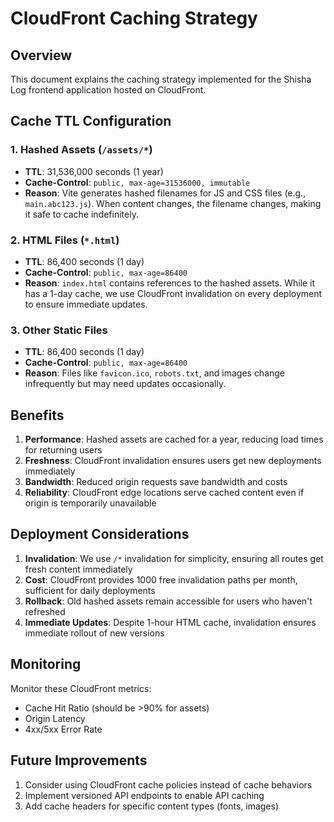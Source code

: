 # CloudFront Caching Strategy

## Overview

This document explains the caching strategy implemented for the Shisha Log frontend application hosted on CloudFront.

## Cache TTL Configuration

### 1. Hashed Assets (`/assets/*`)
- **TTL**: 31,536,000 seconds (1 year)
- **Cache-Control**: `public, max-age=31536000, immutable`
- **Reason**: Vite generates hashed filenames for JS and CSS files (e.g., `main.abc123.js`). When content changes, the filename changes, making it safe to cache indefinitely.

### 2. HTML Files (`*.html`)
- **TTL**: 86,400 seconds (1 day)
- **Cache-Control**: `public, max-age=86400`
- **Reason**: `index.html` contains references to the hashed assets. While it has a 1-day cache, we use CloudFront invalidation on every deployment to ensure immediate updates.

### 3. Other Static Files
- **TTL**: 86,400 seconds (1 day)
- **Cache-Control**: `public, max-age=86400`
- **Reason**: Files like `favicon.ico`, `robots.txt`, and images change infrequently but may need updates occasionally.

## Benefits

1. **Performance**: Hashed assets are cached for a year, reducing load times for returning users
2. **Freshness**: CloudFront invalidation ensures users get new deployments immediately
3. **Bandwidth**: Reduced origin requests save bandwidth and costs
4. **Reliability**: CloudFront edge locations serve cached content even if origin is temporarily unavailable

## Deployment Considerations

1. **Invalidation**: We use `/*` invalidation for simplicity, ensuring all routes get fresh content immediately
2. **Cost**: CloudFront provides 1000 free invalidation paths per month, sufficient for daily deployments
3. **Rollback**: Old hashed assets remain accessible for users who haven't refreshed
4. **Immediate Updates**: Despite 1-hour HTML cache, invalidation ensures immediate rollout of new versions

## Monitoring

Monitor these CloudFront metrics:
- Cache Hit Ratio (should be >90% for assets)
- Origin Latency
- 4xx/5xx Error Rate

## Future Improvements

1. Consider using CloudFront cache policies instead of cache behaviors
2. Implement versioned API endpoints to enable API caching
3. Add cache headers for specific content types (fonts, images)